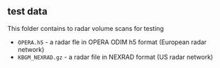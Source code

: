 ## test data
This folder contains to radar volume scans for testing
* `OPERA.h5` - a radar fle in OPERA ODIM h5 format (European radar network)
* `KBGM_NEXRAD.gz` - a radar file in NEXRAD format (US radar network)
